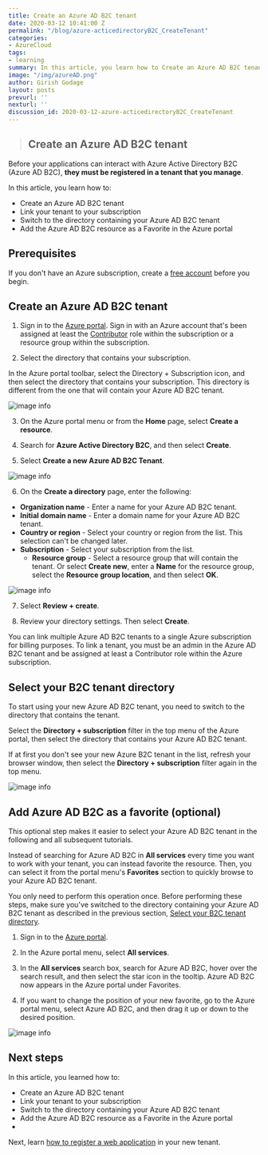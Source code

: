 ```yaml
---
title: Create an Azure AD B2C tenant
date: 2020-03-12 10:41:00 Z
permalink: "/blog/azure-acticedirectoryB2C_CreateTenant"
categories:
- AzureCloud
tags:
- learning
summary: In this article, you learn how to Create an Azure AD B2C tenant,Link your tenant to your subscription,Switch to the directory containing your Azure AD B2C tenant,Add the Azure AD B2C resource as a Favorite in the Azure portal
image: "/img/azureAD.png"
author: Girish Godage
layout: posts
prevurl: ''
nexturl: ''
discussion_id: 2020-03-12-azure-acticedirectoryB2C_CreateTenant
---
```


>## Create an Azure AD B2C tenant

Before your applications can interact with Azure Active Directory B2C (Azure AD B2C), **they must be registered in a tenant that you manage**.

In this article, you learn how to:

* Create an Azure AD B2C tenant
* Link your tenant to your subscription
* Switch to the directory containing your Azure AD B2C tenant
* Add the Azure AD B2C resource as a Favorite in the Azure portal

## Prerequisites

If you don't have an Azure subscription, create a [free account](https://azure.microsoft.com/free/?WT.mc_id=A261C142F) before you begin.

## Create an Azure AD B2C tenant

1. Sign in to the [Azure portal](https://portal.azure.com/). Sign in with an Azure account that's been assigned at least the [Contributor](https://docs.microsoft.com/en-in/azure/role-based-access-control/built-in-roles) role within the subscription or a resource group within the subscription.

2. Select the directory that contains your subscription.

In the Azure portal toolbar, select the Directory + Subscription icon, and then select the directory that contains your subscription. This directory is different from the one that will contain your Azure AD B2C tenant.

![image info](/img/azure/4/portal-01-pick-directory.png)

3. On the Azure portal menu or from the **Home** page, select **Create a resource**.

4. Search for **Azure Active Directory B2C**, and then select **Create**.

5. Select **Create a new Azure AD B2C Tenant**.

![image info](/img/azure/4/portal-02-create-tenant.png)

6. On the **Create a directory** page, enter the following:

* **Organization name** - Enter a name for your Azure AD B2C tenant.
* **Initial domain name** - Enter a domain name for your Azure AD B2C tenant.
* **Country or region** - Select your country or region from the list. This selection can't be changed later.
* **Subscription** - Select your subscription from the list.
  * **Resource group** - Select a resource group that will contain the tenant. Or select **Create new**, enter a **Name** for the resource group, select the **Resource group location**, and then select **OK**. 

![image info](/img/azure/4/review-and-create-tenant.png)

7. Select **Review + create**.

8. Review your directory settings. Then select **Create**.

You can link multiple Azure AD B2C tenants to a single Azure subscription for billing purposes. To link a tenant, you must be an admin in the Azure AD B2C tenant and be assigned at least a Contributor role within the Azure subscription.

## Select your B2C tenant directory

To start using your new Azure AD B2C tenant, you need to switch to the directory that contains the tenant.

Select the **Directory + subscription** filter in the top menu of the Azure portal, then select the directory that contains your Azure AD B2C tenant.

If at first you don't see your new Azure B2C tenant in the list, refresh your browser window, then select the **Directory + subscription** filter again in the top menu.

![image info](/img/azure/4/portal-07-select-tenant-directory.png)

## Add Azure AD B2C as a favorite (optional)

This optional step makes it easier to select your Azure AD B2C tenant in the following and all subsequent tutorials.

Instead of searching for Azure AD B2C in **All services** every time you want to work with your tenant, you can instead favorite the resource. Then, you can select it from the portal menu's **Favorites** section to quickly browse to your Azure AD B2C tenant.

You only need to perform this operation once. Before performing these steps, make sure you've switched to the directory containing your Azure AD B2C tenant as described in the previous section, [Select your B2C tenant directory](azure-acticedirectoryB2C_CreateTenant#select-your-b2c-tenant-directory).

1. Sign in to the [Azure portal](https://portal.azure.com/).

2. In the Azure portal menu, select **All services**.

3. In the **All services** search box, search for Azure AD B2C, hover over the search result, and then select the star icon in the tooltip. Azure AD B2C now appears in the Azure portal under Favorites.

4. If you want to change the position of your new favorite, go to the Azure portal menu, select Azure AD B2C, and then drag it up or down to the desired position.

![image info](/img/azure/4/portal-08-b2c-favorite.png)

## Next steps

In this article, you learned how to:

* Create an Azure AD B2C tenant
* Link your tenant to your subscription
* Switch to the directory containing your Azure AD B2C tenant
* Add the Azure AD B2C resource as a Favorite in the Azure portal
* 
Next, learn [how to register a web application](azure-acticedirectoryB2C_RegisterApp) in your new tenant.
